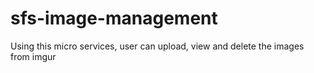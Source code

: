 # sfs-image-management
Using this micro services, user can upload, view and delete the images from imgur
